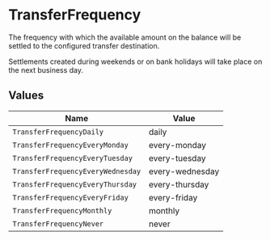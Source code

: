 # TransferFrequency

The frequency with which the available amount on the balance will be settled to the configured transfer
destination.

Settlements created during weekends or on bank holidays will take place on the next business day.


## Values

| Name                              | Value                             |
| --------------------------------- | --------------------------------- |
| `TransferFrequencyDaily`          | daily                             |
| `TransferFrequencyEveryMonday`    | every-monday                      |
| `TransferFrequencyEveryTuesday`   | every-tuesday                     |
| `TransferFrequencyEveryWednesday` | every-wednesday                   |
| `TransferFrequencyEveryThursday`  | every-thursday                    |
| `TransferFrequencyEveryFriday`    | every-friday                      |
| `TransferFrequencyMonthly`        | monthly                           |
| `TransferFrequencyNever`          | never                             |